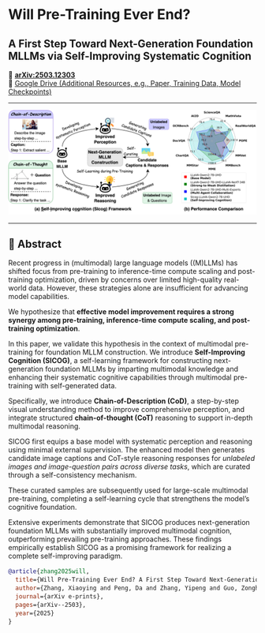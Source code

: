 # Will Pre-Training Ever End?  
## A First Step Toward Next-Generation Foundation MLLMs via Self-Improving Systematic Cognition  

📄 [**arXiv:2503.12303**](https://arxiv.org/abs/2503.12303)  
📁 [Google Drive (Additional Resources, e.g., Paper, Training Data, Model Checkpoints)](https://drive.google.com/drive/folders/1IAmh7eCErl5fIXffXBC-B9GkXrEySMqc?usp=drive_link)

---

![SICOG Framework](docs/run_ex_cap_new.png)

---

## 🧠 Abstract

Recent progress in (multimodal) large language models ((M)LLMs) has shifted focus from pre-training to inference-time compute scaling and post-training optimization, driven by concerns over limited high-quality real-world data. However, these strategies alone are insufficient for advancing model capabilities.

We hypothesize that **effective model improvement requires a strong synergy among pre-training, inference-time compute scaling, and post-training optimization**.

In this paper, we validate this hypothesis in the context of multimodal pre-training for foundation MLLM construction. We introduce **Self-Improving Cognition (SICOG)**, a self-learning framework for constructing next-generation foundation MLLMs by imparting multimodal knowledge and enhancing their systematic cognitive capabilities through multimodal pre-training with self-generated data.

Specifically, we introduce **Chain-of-Description (CoD)**, a step-by-step visual understanding method to improve comprehensive perception, and integrate structured **chain-of-thought (CoT)** reasoning to support in-depth multimodal reasoning.

SICOG first equips a base model with systematic perception and reasoning using minimal external supervision. The enhanced model then generates candidate image captions and CoT-style reasoning responses for *unlabeled images and image-question pairs across diverse tasks*, which are curated through a self-consistency mechanism.

These curated samples are subsequently used for large-scale multimodal pre-training, completing a self-learning cycle that strengthens the model’s cognitive foundation.

Extensive experiments demonstrate that SICOG produces next-generation foundation MLLMs with substantially improved multimodal cognition, outperforming prevailing pre-training approaches. These findings empirically establish SICOG as a promising framework for realizing a complete self-improving paradigm.


```bibtex
@article{zhang2025will,
  title={Will Pre-Training Ever End? A First Step Toward Next-Generation Foundation MLLMs via Self-Improving Systematic Cognition},
  author={Zhang, Xiaoying and Peng, Da and Zhang, Yipeng and Guo, Zonghao and Wu, Chengyue and Chen, Chi and Ke, Wei and Meng, Helen and Sun, Maosong},
  journal={arXiv e-prints},
  pages={arXiv--2503},
  year={2025}
}
